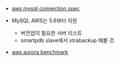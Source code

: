 * [aws mysql connection spec](https://docs.aws.amazon.com/AmazonRDS/latest/AuroraUserGuide/AuroraMySQL.Managing.Performance.html)

* MySQL AWS는 5.6부터 지원
  * 버전업이 필요한 서버 리스트
  * smartpdb slave에서 xtrabackup 해볼 것. 

* [aws aurora benchmark](https://aws-ref.s3.amazonaws.com/aurora/Amazon+Aurora.pdf)

